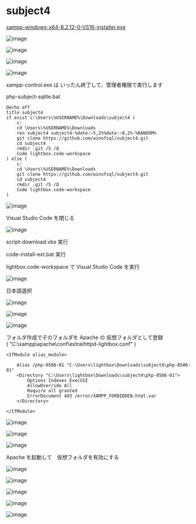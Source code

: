 # subject4

[xampp-windows-x64-8.2.12-0-VS16-installer.exe](https://sourceforge.net/projects/xampp/files/XAMPP%20Windows/8.2.12/)

![image](https://github.com/winofsql/subject4/assets/1501327/b682ab09-c687-4efb-ab30-6ede841ae630)

![image](https://github.com/winofsql/subject4/assets/1501327/d830f511-788b-47ce-8a1b-908576d67eef)

![image](https://github.com/winofsql/subject4/assets/1501327/70dfef74-63ef-4b20-9ff1-ece42b3b26b7)

![image](https://github.com/winofsql/subject4/assets/1501327/9a8fb14f-553f-4e9a-a7c3-56c76d455c9f)

xampp-control.exe は いったん終了して、管理者権限で実行します

php-subject-sqlite.bat
```
@echo off
title subject4
if exist c:\Users\%USERNAME%\Downloads\subject4 (
	c: 
	cd \Users\%USERNAME%\Downloads
	ren subject4 subject4-%date:~5,2%%date:~8,2%-%RANDOM%
	git clone https://github.com/winofsql/subject4.git
	cd subject4
	rmdir .git /S /Q 
	Code lightbox.code-workspace
) else (
	c: 
	cd \Users\%USERNAME%\Downloads
	git clone https://github.com/winofsql/subject4.git
	cd subject4
	rmdir .git /S /Q 
	Code lightbox.code-workspace
)
```

![image](https://github.com/winofsql/subject4/assets/1501327/dd0d8022-a4f1-44a8-8b1e-eae13bb5435a)

Visual Studio Code を閉じる

![image](https://github.com/winofsql/subject4/assets/1501327/dcc99fa5-6e73-426d-9957-a398e3259848)

script-download.vbs 実行

code-install-ext.bat 実行

lightbox.code-workspace で Visual Studio Code を実行

![image](https://github.com/winofsql/subject4/assets/1501327/47765f45-1aa6-4f1f-8788-9b97d609b11f)

日本語選択

![image](https://github.com/winofsql/subject4/assets/1501327/e5d4c194-0d7a-435a-a13c-079d994a755c)

![image](https://github.com/winofsql/subject4/assets/1501327/8107844d-f202-434f-8d93-2dae622b4ee8)

![image](https://github.com/winofsql/subject4/assets/1501327/8e8a31fd-0d93-4c0c-ac3c-1052ded46249)

フォルダ作成でそのフォルダを Apache の 仮想フォルダとして登録\
( "C:\xampp\apache\conf\extra\httpd-lightbox.conf" )
```
<IfModule alias_module>

    Alias /php-0506-01 "C:\Users\lightbox\Downloads\subject4\php-0506-01"
    <Directory "C:\Users\lightbox\Downloads\subject4\php-0506-01">
        Options Indexes ExecCGI
        AllowOverride All
        Require all granted
        ErrorDocument 403 /error/XAMPP_FORBIDDEN.html.var
    </Directory>

</IfModule>
```

![image](https://github.com/winofsql/subject4/assets/1501327/8352e4ab-5cfb-4946-9443-00fef30ff69b)

![image](https://github.com/winofsql/subject4/assets/1501327/2fbf0d7a-44f7-481d-be6c-1ac9ee53a546)

![image](https://github.com/winofsql/subject4/assets/1501327/3afb3379-0fc4-4a38-8a8f-48f31dbe4ef2)

Apache を起動して　仮想フォルダを有効にする

![image](https://github.com/winofsql/subject4/assets/1501327/14e377e2-f4ac-4151-96f9-78d315a85f68)

![image](https://github.com/winofsql/subject4/assets/1501327/73db47b8-dab5-45c9-8330-6de83d6dc43f)

![image](https://github.com/winofsql/subject4/assets/1501327/b80c3871-14bb-42ea-8c2c-ba14f5ea292a)

![image](https://github.com/winofsql/subject4/assets/1501327/d13c3177-9f5b-4179-aaea-4135fc31c878)

![image](https://github.com/winofsql/subject4/assets/1501327/6ef1a491-d43a-4a48-ab3f-5b03736e2c1a)
